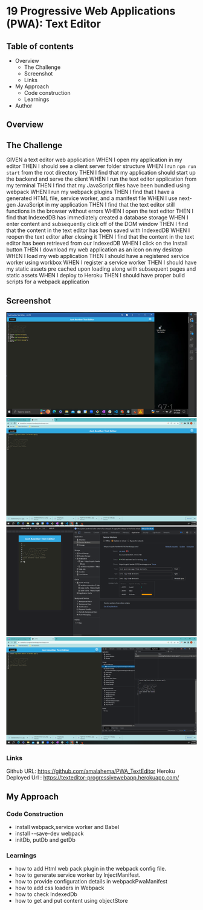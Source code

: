 # 19 Progressive Web Applications (PWA): Text Editor
## Table of contents
- Overview
    - The Challenge
    - Screenshot
    - Links
- My Approach
    - Code construction
    - Learnings
- Author
## Overview

## The Challenge

GIVEN a text editor web application
WHEN I open my application in my editor
THEN I should see a client server folder structure
WHEN I run `npm run start` from the root directory
THEN I find that my application should start up the backend and serve the client
WHEN I run the text editor application from my terminal
THEN I find that my JavaScript files have been bundled using webpack
WHEN I run my webpack plugins
THEN I find that I have a generated HTML file, service worker, and a manifest file
WHEN I use next-gen JavaScript in my application
THEN I find that the text editor still functions in the browser without errors
WHEN I open the text editor
THEN I find that IndexedDB has immediately created a database storage
WHEN I enter content and subsequently click off of the DOM window
THEN I find that the content in the text editor has been saved with IndexedDB
WHEN I reopen the text editor after closing it
THEN I find that the content in the text editor has been retrieved from our IndexedDB
WHEN I click on the Install button
THEN I download my web application as an icon on my desktop
WHEN I load my web application
THEN I should have a registered service worker using workbox
WHEN I register a service worker
THEN I should have my static assets pre cached upon loading along with subsequent pages and static assets
WHEN I deploy to Heroku
THEN I should have proper build scripts for a webpack application
## Screenshot
![display the page](./Assets/Capture.PNG)
![heroku](./Assets/herokudeply.PNG)
![service worker](./Assets/02-service-worker.png)
![indexeddb](./Assets/localstorage.PNG)

### Links
Github URL:  https://github.com/amalahema/PWA_TextEditor
Heroku Deployed Url : https://texteditor-progressivewebapp.herokuapp.com/

## My Approach
### Code Construction

- install webpack,service worker and Babel
- install --save-dev webpack
- initDb, putDb and getDb

### Learnings

- how to add Html web pack plugin in the webpack config file.
- how to generate service worker by InjectManifest.
- how to provide configuration details in webpackPwaManifest
- how to add css loaders in Webpack
- how to check IndexedDb
- how to get and put content using objectStore

